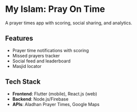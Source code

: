 # My Islam: Pray On Time  
A prayer times app with scoring, social sharing, and analytics.  

## Features  
- Prayer time notifications with scoring  
- Missed prayers tracker  
- Social feed and leaderboard  
- Masjid locator  

## Tech Stack  
- **Frontend**: Flutter (mobile), React.js (web)  
- **Backend**: Node.js/Firebase  
- **APIs**: Aladhan Prayer Times, Google Maps  
